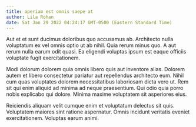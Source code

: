 ```yaml
---
title: aperiam est omnis saepe at
author: Lila Rohan
date: Sat Jan 29 2022 04:24:17 GMT-0500 (Eastern Standard Time)
---
```

Aut et et sunt ducimus doloribus quo accusamus ab. Architecto nulla voluptatum ex vel omnis optio ut ab nihil. Quia rerum minus quo. A aut rerum nulla earum odit quasi. Ea eligendi voluptas ipsum est eaque officiis voluptate fugit exercitationem.

 Modi dolorum dolorem quia omnis libero quis aut inventore alias. Dolorem autem et libero consectetur pariatur aut repellendus architecto eum. Nihil cum quas voluptates dolorem necessitatibus laboriosam dicta vero ut. Rem sit qui enim aliquid ad minima ad neque praesentium. Qui odio quia porro nobis explicabo qui dolore. Minima maxime voluptatem sit asperiores eius.

 Reiciendis aliquam velit cumque enim et voluptatum delectus sit quis. Voluptatem maiores sint ratione aspernatur. Omnis incidunt veritatis eveniet exercitationem. Voluptas earum animi.